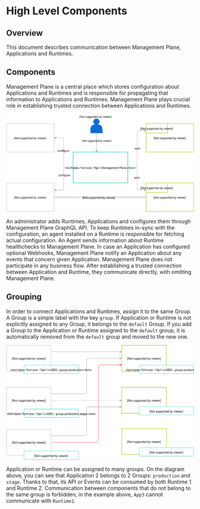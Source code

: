 # High Level Components

## Overview

This document describes communication between Management Plane, Applications and Runtimes. 

## Components
Management Plane is a central place which stores configuration about Applications and Runtimes and is responsible for propagating that information to Applications and Runtimes. 
Management Plane plays crucial role in establishing trusted connection between Applications and Runtimes. 

![](./assets/components-high-level.svg)

An administrator adds Runtimes, Applications and configures them through Management Plane GraphQL API. 
To keep Runtimes in-sync with the configuration, an agent installed on a Runtime is responsible for fetching actual configuration. 
An Agent sends information about Runtime healthchecks to Management Plane. 
In case an Application has configured optional Webhooks, Management Plane notify an Application about any events that concern given Application.
Management Plane does not participate in any business flow. After establishing a trusted connection between Application
and Runtime, they communicate directly, with omitting Management Plane. 

## Grouping
In order to connect Applications and Runtimes, assign it to the same Group.
A Group is a simple label with the key `group`. If Application or Runtime is not explicitly assigned to any Group, it belongs to the `default` Group.
If you add a Group to the Application or Runtime assigned to the `default` group, it is automatically removed from the `default` group and moved to the new one.

![](./assets/grouping.svg)

Application or Runtime can be assigned to many groups. On the diagram above, you can see that Application 2 belongs to 2 Groups: `production` and `stage`.
Thanks to that, its API or Events can be consumed by both Runtime 1 and Runtime 2. Communication between components that do not belong to the same group is forbidden, 
in the example above, `App3` cannot communicate with `Runtime1`.